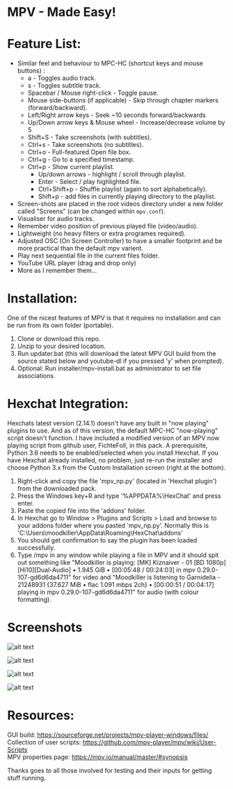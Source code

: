 # MPV - Made Easy!

# Feature List:

* Similar feel and behaviour to MPC-HC (shortcut keys and mouse buttons) :
     * a - Toggles audio track.
     * s - Toggles subtitle track.
     * Spacebar / Mouse right-click - Toggle pause.
     * Mouse side-buttons (if applicable) - Skip through chapter markers (forward/backward).
     * Left/Right arrow keys - Seek ~10 seconds forward/backwards
     * Up/Down arrow keys & Mouse wheel - Increase/decrease volume by 5
     * Shift+S - Take screenshots (with subtitles).
     * Ctrl+s - Take screenshots (no subtitles).
     * Ctrl+o - Full-featured Open file box.
     * Ctrl+g - Go to a specified timestamp.
     * Ctrl+p - Show current playlist.
        * Up/down arrows - highlight / scroll through playlist.
        * Enter - Select / play highlighted file.
        * Ctrl+Shift+p - Shuffle playlist (again to sort alphabetically).
        * Shift+p - add files in currently playing directory to the playlist.
* Screen-shots are placed in the root videos directory under a new folder called "Screens" (can be changed within `mpv.conf`).
* Visualiser for audio tracks.
* Remember video position of previous played file (video/audio).
* Lightweight (no heavy filters or extra programes required).
* Adjusted OSC (On Screen Controller) to have a smaller footprint and be more practical than the default mpv varient.
* Play next sequential file in the current files folder.
* YouTube URL player (drag and drop only)
* More as I remember them...


# Installation:

One of the nicest features of MPV is that it requires no installation and can be run from its own folder (portable).
1. Clone or download this repo.
2. Unzip to your desired location.
3. Run updater.bat (this will download the latest MPV GUI build from the source stated below and youtube-dl if you pressed 'y' when prompted).
4. Optional: Run installer/mpv-install.bat as administrator to set file associations.



# Hexchat Integration:

Hexchats latest version (2.14.1) doesn't have any built in "now playing" plugins to use. And as of this version, the default MPC-HC "now-playing" script doesn't function. I have included a modified version of an MPV now playing script from github user, FichteFoll, in this pack. A prerequisite, Python 3.6 needs to be enabled/selected when you install Hexchat. If you have Hexchat already installed, no problem, just re-run the installer and choose Python 3.x from the Custom Installation screen (right at the bottom).

1. Right-click and copy the file 'mpv_np.py' (located in 'Hexchat plugin') from the downloaded pack.
2. Press the Windows key+R and type '%APPDATA%\HexChat' and press enter.
3. Paste the copied file into the 'addons' folder.
4. In Hexchat go to Window > Plugins and Scripts > Load and browse to your addons folder where you pasted 'mpv_np.py'. Normally this is 'C:\Users\moodkiller\AppData\Roaming\HexChat\addons'
5. You  should get confirmation to say the plugin has been loaded successfully.
6. Type /mpv in any window while playing a file in MPV and it should spit out something like "Moodkiller is playing: [MK] Kiznaiver - 01 [BD 1080p][Hi10][Dual-Audio] • 1.945 GiB • [00:05:48 / 00:24:03] in mpv 0.29.0-107-gd6d6da4711" for video and "Moodkiller is listening to Garnidelia - 21248931 {37.627 MiB • flac 1.091 mbps 2ch} • [00:00:51 / 00:04:17] playing in mpv 0.29.0-107-gd6d6da4711" for audio (with colour formatting).

# Screenshots
![alt text](https://i.imgur.com/GlXp12f.png "Open file window")

![alt text](https://i.imgur.com/MphDKcp.png "OSC overview, Thumbnail preview, seek bar, volume bar, window title")

![alt text](https://i.imgur.com/nomUrXt.png "Seek to specified timestamp")

![alt text](https://i.imgur.com/xB3cbkY.png "HexChat 2.14.x now playing plugin")

# Resources:
   GUI build: https://sourceforge.net/projects/mpv-player-windows/files/  
   Collection of user scripts: https://github.com/mpv-player/mpv/wiki/User-Scripts  
   MPV properties page: https://mpv.io/manual/master/#synopsis

Thanks goes to all those involved for testing and their inputs for getting stuff running. 
